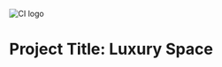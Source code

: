 ![CI logo](https://codeinstitute.s3.amazonaws.com/fullstack/ci_logo_small.png)

<h1> Project Title: Luxury Space </h1>

